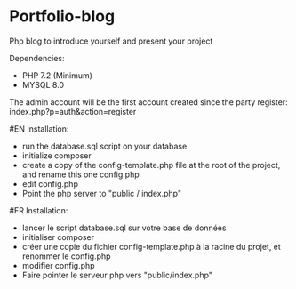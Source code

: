 # Portfolio-blog
Php blog to introduce yourself and present your project

Dependencies:
- PHP 7.2 (Minimum)
- MYSQL 8.0

The admin account will be the first account created since the party register:
index.php?p=auth&action=register

#EN
Installation:
- run the database.sql script on your database
- initialize composer
- create a copy of the config-template.php file at the root of the project, and rename this one config.php
- edit config.php
- Point the php server to "public / index.php"

#FR
Installation:
- lancer le script database.sql sur votre base de données
- initialiser composer
- créer une copie du fichier config-template.php à la racine du projet, et renommer le config.php
- modifier config.php
- Faire pointer le serveur php vers "public/index.php"